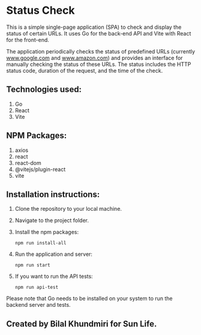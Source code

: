 # Status Check

This is a simple single-page application (SPA) to check and display the status of certain URLs. It uses Go for the back-end API and Vite with React for the front-end. 

The application periodically checks the status of predefined URLs (currently www.google.com and www.amazon.com) and provides an interface for manually checking the status of these URLs. The status includes the HTTP status code, duration of the request, and the time of the check.

## Technologies used:

1. Go
2. React
3. Vite

## NPM Packages:

1. axios
2. react
3. react-dom
4. @vitejs/plugin-react
5. vite

## Installation instructions:

1. Clone the repository to your local machine.

2. Navigate to the project folder.

3. Install the npm packages:
    ```
    npm run install-all
    ```

4. Run the application and server:
    ```
    npm run start
    ```

5. If you want to run the API tests:
    ```
    npm run api-test
    ```

Please note that Go needs to be installed on your system to run the backend server and tests.

## Created by Bilal Khundmiri for Sun Life.
